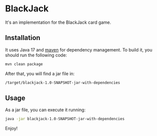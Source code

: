 # BlackJack

It's an implementation for the BlackJack card game.

## Installation

It uses Java 17 and [maven](https://maven.apache.org/) for dependency management. To build it, you should run the following code:

```bash
mvn clean package
```
After that, you will find a jar file in:

```bash
/target/blackjack-1.0-SNAPSHOT-jar-with-dependencies
```
## Usage

As a jar file, you can execute it running:
```bash
java -jar blackjack-1.0-SNAPSHOT-jar-with-dependencies
```
Enjoy!
